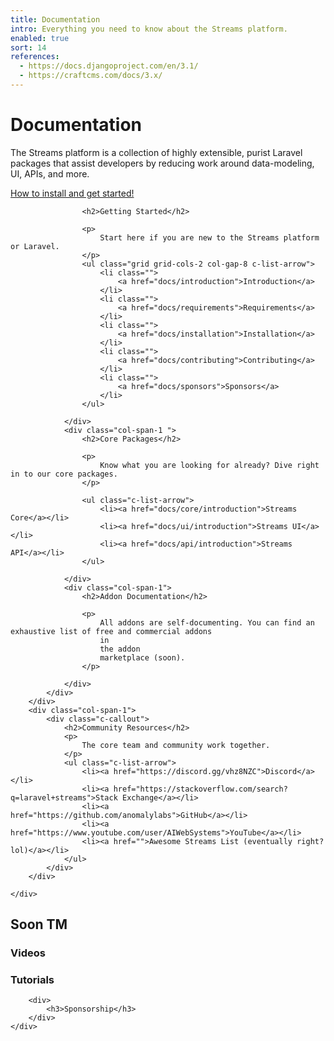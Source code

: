 ```yaml
---
title: Documentation
intro: Everything you need to know about the Streams platform.
enabled: true
sort: 14
references:
  - https://docs.djangoproject.com/en/3.1/
  - https://craftcms.com/docs/3.x/
---
```




<div class="o-feature-list">
    <div class="text-center mt-12 mb-12 w-7/12 mx-auto">
        <h1>Documentation</h1>
        <p>The Streams platform is a collection of highly extensible, purist Laravel packages that assist developers by
            reducing
            work around data-modeling, UI, APIs, and more.</p>
        <p><a class="c-button" href="/docs/installation">How to install and get started!</a></p>
    </div>
    <div class="grid grid-cols-3 col-gap-8 ">
        <div class="col-span-2">
            <div class="grid grid-cols-2 col-gap-8 row-gap-12">
                <div class="col-span-2 ">

                    <h2>Getting Started</h2>

                    <p>
                        Start here if you are new to the Streams platform or Laravel.
                    </p>
                    <ul class="grid grid-cols-2 col-gap-8 c-list-arrow">
                        <li class="">
                            <a href="docs/introduction">Introduction</a>
                        </li>
                        <li class="">
                            <a href="docs/requirements">Requirements</a>
                        </li>
                        <li class="">
                            <a href="docs/installation">Installation</a>
                        </li>
                        <li class="">
                            <a href="docs/contributing">Contributing</a>
                        </li>
                        <li class="">
                            <a href="docs/sponsors">Sponsors</a>
                        </li>
                    </ul>

                </div>
                <div class="col-span-1 ">
                    <h2>Core Packages</h2>

                    <p>
                        Know what you are looking for already? Dive right in to our core packages.
                    </p>

                    <ul class="c-list-arrow">
                        <li><a href="docs/core/introduction">Streams Core</a></li>
                        <li><a href="docs/ui/introduction">Streams UI</a></li>
                        <li><a href="docs/api/introduction">Streams API</a></li>
                    </ul>

                </div>
                <div class="col-span-1">
                    <h2>Addon Documentation</h2>

                    <p>
                        All addons are self-documenting. You can find an exhaustive list of free and commercial addons
                        in
                        the addon
                        marketplace (soon).
                    </p>

                </div>
            </div>
        </div>
        <div class="col-span-1">
            <div class="c-callout">
                <h2>Community Resources</h2>
                <p>
                    The core team and community work together.
                </p>
                <ul class="c-list-arrow">
                    <li><a href="https://discord.gg/vhz8NZC">Discord</a></li>
                    <li><a href="https://stackoverflow.com/search?q=laravel+streams">Stack Exchange</a></li>
                    <li><a href="https://github.com/anomalylabs">GitHub</a></li>
                    <li><a href="https://www.youtube.com/user/AIWebSystems">YouTube</a></li>
                    <li><a href="">Awesome Streams List (eventually right? lol)</a></li>
                </ul>
            </div>
        </div>

    </div>
</div>



<div class="o-changemynametosomethingsmart">
    <h2>Soon TM</h2>
    <div class="grid grid-cols-4 col-gap-4">
        <div>
            <h3>Videos</h3>
        </div>
        <div>
            <h3>Tutorials</h3>
        </div>

        <div>
            <h3>Sponsorship</h3>
        </div>
    </div>
</div>